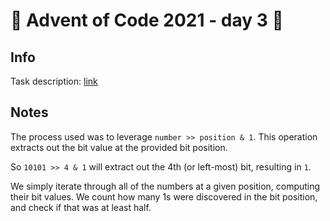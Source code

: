 # 🎄 Advent of Code 2021 - day 3 🎄

## Info

Task description: [link](https://adventofcode.com/2021/day/3)

## Notes

The process used was to leverage `number >> position & 1`. This operation extracts out the bit value at the provided bit position.

So `10101 >> 4 & 1` will extract out the 4th (or left-most) bit, resulting in `1`.

We simply iterate through all of the numbers at a given position, computing their bit values.
We count how many 1s were discovered in the bit position, and check if that was at least half.